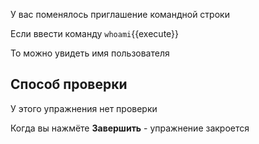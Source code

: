 У вас поменялось приглашение командной строки

Если ввести команду
`whoami`{{execute}}

То можно увидеть имя пользователя

## Способ проверки

У этого упражнения нет проверки

Когда вы нажмёте **Завершить** - упражнение закроется